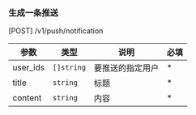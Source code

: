 ### 生成一条推送

[POST] /v1/push/notification

| 参数     | 类型       | 说明             | 必填 |
| -------- | ---------- | ---------------- | ---- |
| user_ids | `[]string` | 要推送的指定用户 | \*   |
| title    | `string`   | 标题             | \*   |
| content  | `string`   | 内容             | \*   |
